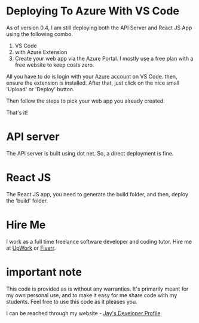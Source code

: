 # Deploying To Azure With VS Code

As of version 0.4, I am still deploying both the API Server and React JS App using the following combo.

1. VS Code
1. with Azure Extension
1. Create your web app via the Azure Portal. I mostly use a free plan with a free website to keep costs zero. 

All you have to do is login with your Azure account on VS Code. then, ensure the extension is installed. After that, just click on the nice small 'Upload' or 'Deploy' button.

Then follow the steps to pick your web app you already created. 

That's it! 

# API server

The API server is built using dot net. So, a direct deployment is fine.

# React JS

The React JS app, you need to generate the build folder, and then, deploy the 'build' folder. 

# Hire Me

I work as a full time freelance software developer and coding tutor. Hire me at [UpWork](https://www.upwork.com/fl/vijayasimhabr) or [Fiverr](https://www.fiverr.com/jay_codeguy). 

# important note 

This code is provided as is without any warranties. It's primarily meant for my own personal use, and to make it easy for me share code with my students. Feel free to use this code as it pleases you.

I can be reached through my website - [Jay's Developer Profile](https://jay-study-nildana.github.io/developerprofile)